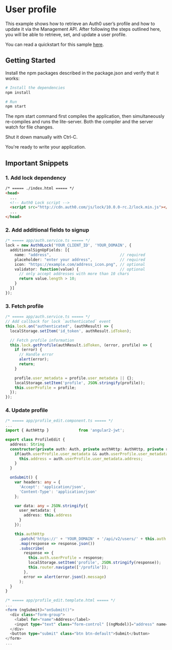 # User profile

This example shows how to retrieve an Auth0 user’s profile and how to update it via the Management API. After following the steps outlined here, you will be able to retrieve, set, and update a user profile.

You can read a quickstart for this sample [here](https://auth0.com/docs/quickstart/spa/angular2/04-user-profile). 

## Getting Started

Install the npm packages described in the package.json and verify that it works:

```bash
# Install the dependencies
npm install

# Run
npm start
```

The npm start command first compiles the application, then simultaneously re-compiles and runs the lite-server. Both the compiler and the server watch for file changes.

Shut it down manually with Ctrl-C.

You're ready to write your application.

## Important Snippets

### 1. Add lock dependency

```html
/* ===== ./index.html ===== */
<head>
  ...
  <!-- Auth0 Lock script -->
  <script src="http://cdn.auth0.com/js/lock/10.0.0-rc.2/lock.min.js"></script>
  ...
</head>
```

### 2. Add additional fields to signup

```typescript
/* ===== app/auth.service.ts ===== */
lock = new Auth0Lock('YOUR_CLIENT_ID', 'YOUR_DOMAIN', {
  additionalSignUpFields: [{
    name: "address",                              // required
    placeholder: "enter your address",            // required
    icon: "https://example.com/address_icon.png", // optional
    validator: function(value) {                  // optional
      // only accept addresses with more than 10 chars
      return value.length > 10;
    }
  }]
});
```

### 3. Fetch profile

```typescript
/* ===== app/auth.service.ts ===== */
// Add callback for lock `authenticated` event
this.lock.on("authenticated", (authResult) => {
  localStorage.setItem('id_token', authResult.idToken);

  // Fetch profile information
  this.lock.getProfile(authResult.idToken, (error, profile) => {
    if (error) {
      // Handle error
      alert(error);
      return;
    }

    profile.user_metadata = profile.user_metadata || {};
    localStorage.setItem('profile', JSON.stringify(profile));
    this.userProfile = profile;
  });
});
``` 

### 4. Update profile

```typescript
/* ===== app/profile_edit.component.ts ===== */
...
import { AuthHttp }             from 'angular2-jwt';

export class ProfileEdit {
  address: String
  constructor(private auth: Auth, private authHttp: AuthHttp, private router: Router) {
    if(auth.userProfile.user_metadata && auth.userProfile.user_metadata.address){
      this.address = auth.userProfile.user_metadata.address;
    }
  }

  onSubmit() {
    var headers: any = {
      'Accept': 'application/json',
      'Content-Type': 'application/json'
    };

    var data: any = JSON.stringify({
      user_metadata: {
        address: this.address
      }
    });

    this.authHttp
      .patch('https://' + 'YOUR_DOMAIN' + '/api/v2/users/' + this.auth.userProfile.user_id, data, {headers: headers})
      .map(response => response.json())
      .subscribe(
        response => {
          this.auth.userProfile = response;
          localStorage.setItem('profile', JSON.stringify(response));
          this.router.navigate(['/profile']);
        },
        error => alert(error.json().message)
      );
  }
}

/* ===== app/profile_edit.template.html ===== */
...
<form (ngSubmit)="onSubmit()">
  <div class="form-group">
    <label for="name">Address</label>
    <input type="text" class="form-control" [(ngModel)]="address" name="address" placeholder="Enter address">
  </div>
  <button type="submit" class="btn btn-default">Submit</button>
</form>
...
```